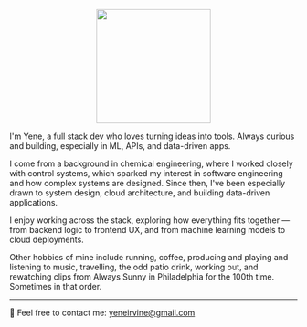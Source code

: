 <p align="center">
  <img src="https://media.tenor.com/Jm3qi7FVEOcAAAAM/frank-reynolds-always-sunny.gif" width="200"/>
</p>

I'm Yene, a full stack dev who loves turning ideas into tools. Always curious and building, especially in ML, APIs, and data-driven apps.

I come from a background in chemical engineering, where I worked closely with control systems, which sparked my interest in software engineering and how complex systems are designed. Since then, I've been especially drawn to system design, cloud architecture, and building data-driven applications.

I enjoy working across the stack, exploring how everything fits together — from backend logic to frontend UX, and from machine learning models to cloud deployments.

Other hobbies of mine include running, coffee, producing and playing and listening to music, travelling, the odd patio drink, working out, and rewatching clips from Always Sunny in Philadelphia for the 100th time. Sometimes in that order.

---

📧 Feel free to contact me: yeneirvine@gmail.com

